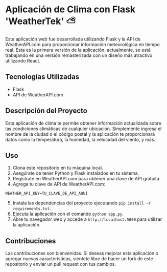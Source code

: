# Aplicación de Clima con Flask 'WeatherTek' ⛅

Esta aplicación web fue desarrollada utilizando Flask y la API de WeatherAPI.com para proporcionar información meteorológica en tiempo real. Esta es la primera versión de la aplicación; actualmente, se está trabajando en una versión remasterizada con un diseño más atractivo utilizando React.

## Tecnologías Utilizadas

- Flask
- API de WeatherAPI.com

## Descripción del Proyecto

Esta aplicación de clima te permite obtener información actualizada sobre las condiciones climáticas de cualquier ubicación. Simplemente ingresa el nombre de la ciudad o el código postal y la aplicación te proporcionará datos como la temperatura, la humedad, la velocidad del viento, y más.

## Uso

1. Clona este repositorio en tu máquina local.
2. Asegúrate de tener Python y Flask instalados en tu sistema.
3. Regístrate en WeatherAPI.com para obtener una clave de API gratuita.
4. Agrega tu clave de API de WeatherAPI.com:

```
WEATHER_API_KEY=TU_CLAVE_DE_API_AQUI
```

5. Instala las dependencias del proyecto ejecutando `pip install -r requirements.txt`.
6. Ejecuta la aplicación con el comando `python app.py`.
7. Abre tu navegador web y accede a `http://localhost:5000` para utilizar la aplicación.

## Contribuciones

Las contribuciones son bienvenidas. Si deseas mejorar esta aplicación o agregar nuevas características, siéntete libre de hacer un fork de este repositorio y enviar un pull request con tus cambios.
